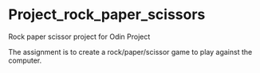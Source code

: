 # Project_rock_paper_scissors
Rock paper scissor project for Odin Project


The assignment is to create a rock/paper/scissor game to play against the computer.
